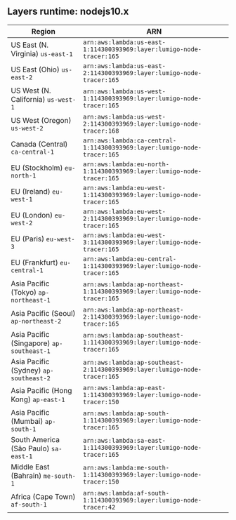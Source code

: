 Layers runtime: nodejs10.x
----
| Region | ARN |
| --- | --- |
|US East (N. Virginia)  `us-east-1`|`arn:aws:lambda:us-east-1:114300393969:layer:lumigo-node-tracer:165`|
|US East (Ohio)  `us-east-2`|`arn:aws:lambda:us-east-2:114300393969:layer:lumigo-node-tracer:165`|
|US West (N. California)  `us-west-1`|`arn:aws:lambda:us-west-1:114300393969:layer:lumigo-node-tracer:165`|
|US West (Oregon)  `us-west-2`|`arn:aws:lambda:us-west-2:114300393969:layer:lumigo-node-tracer:168`|
|Canada (Central)  `ca-central-1`|`arn:aws:lambda:ca-central-1:114300393969:layer:lumigo-node-tracer:165`|
|EU (Stockholm)  `eu-north-1`|`arn:aws:lambda:eu-north-1:114300393969:layer:lumigo-node-tracer:165`|
|EU (Ireland)  `eu-west-1`|`arn:aws:lambda:eu-west-1:114300393969:layer:lumigo-node-tracer:165`|
|EU (London)  `eu-west-2`|`arn:aws:lambda:eu-west-2:114300393969:layer:lumigo-node-tracer:165`|
|EU (Paris)  `eu-west-3`|`arn:aws:lambda:eu-west-3:114300393969:layer:lumigo-node-tracer:165`|
|EU (Frankfurt)  `eu-central-1`|`arn:aws:lambda:eu-central-1:114300393969:layer:lumigo-node-tracer:165`|
|Asia Pacific (Tokyo)  `ap-northeast-1`|`arn:aws:lambda:ap-northeast-1:114300393969:layer:lumigo-node-tracer:165`|
|Asia Pacific (Seoul)  `ap-northeast-2`|`arn:aws:lambda:ap-northeast-2:114300393969:layer:lumigo-node-tracer:165`|
|Asia Pacific (Singapore)  `ap-southeast-1`|`arn:aws:lambda:ap-southeast-1:114300393969:layer:lumigo-node-tracer:165`|
|Asia Pacific (Sydney)  `ap-southeast-2`|`arn:aws:lambda:ap-southeast-2:114300393969:layer:lumigo-node-tracer:165`|
|Asia Pacific (Hong Kong)  `ap-east-1`|`arn:aws:lambda:ap-east-1:114300393969:layer:lumigo-node-tracer:150`|
|Asia Pacific (Mumbai)  `ap-south-1`|`arn:aws:lambda:ap-south-1:114300393969:layer:lumigo-node-tracer:165`|
|South America (São Paulo)  `sa-east-1`|`arn:aws:lambda:sa-east-1:114300393969:layer:lumigo-node-tracer:165`|
|Middle East (Bahrain)  `me-south-1`|`arn:aws:lambda:me-south-1:114300393969:layer:lumigo-node-tracer:150`|
|Africa (Cape Town)  `af-south-1`|`arn:aws:lambda:af-south-1:114300393969:layer:lumigo-node-tracer:42`|
